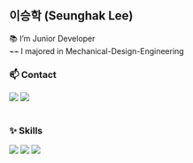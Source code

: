 ## 이승학 (Seunghak Lee)
📚 I’m Junior Developer<br />
⌁⌁ I majored in Mechanical-Design-Engineering<br />


### 📫 Contact
<img src="https://img.shields.io/badge/📞 010--2752--4913-brightgreen?style=flat-square&logo=" />
<a href="https://velog.io/@dltmdgkr" style="display: inline" target="_blank">
    <img src="https://img.shields.io/badge/Blog-20C997?style=flat-square&logo=Storyblok&logoColor=white" />
</a>

<br>
<br>


### ✨ Skills
<p>
<img src="https://img.shields.io/badge/React-61DAFB?style=flat-square&logo=React&logoColor=black"/>
<img src="https://img.shields.io/badge/JavaScript-F7DF1E?style=flat-square&logo=JavaScript&logoColor=black"/>
<img src="https://img.shields.io/badge/TypeScript-3178C6?style=flat-square&logo=TypeScript&logoColor=white"/>
</p>

